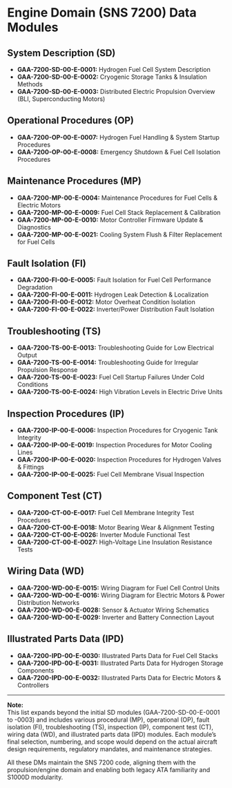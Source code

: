 # Engine Domain (SNS 7200) Data Modules

## System Description (SD)
- **GAA-7200-SD-00-E-0001:** Hydrogen Fuel Cell System Description  
- **GAA-7200-SD-00-E-0002:** Cryogenic Storage Tanks & Insulation Methods  
- **GAA-7200-SD-00-E-0003:** Distributed Electric Propulsion Overview (BLI, Superconducting Motors)

## Operational Procedures (OP)
- **GAA-7200-OP-00-E-0007:** Hydrogen Fuel Handling & System Startup Procedures  
- **GAA-7200-OP-00-E-0008:** Emergency Shutdown & Fuel Cell Isolation Procedures

## Maintenance Procedures (MP)
- **GAA-7200-MP-00-E-0004:** Maintenance Procedures for Fuel Cells & Electric Motors  
- **GAA-7200-MP-00-E-0009:** Fuel Cell Stack Replacement & Calibration  
- **GAA-7200-MP-00-E-0010:** Motor Controller Firmware Update & Diagnostics  
- **GAA-7200-MP-00-E-0021:** Cooling System Flush & Filter Replacement for Fuel Cells

## Fault Isolation (FI)
- **GAA-7200-FI-00-E-0005:** Fault Isolation for Fuel Cell Performance Degradation  
- **GAA-7200-FI-00-E-0011:** Hydrogen Leak Detection & Localization  
- **GAA-7200-FI-00-E-0012:** Motor Overheat Condition Isolation  
- **GAA-7200-FI-00-E-0022:** Inverter/Power Distribution Fault Isolation

## Troubleshooting (TS)
- **GAA-7200-TS-00-E-0013:** Troubleshooting Guide for Low Electrical Output  
- **GAA-7200-TS-00-E-0014:** Troubleshooting Guide for Irregular Propulsion Response  
- **GAA-7200-TS-00-E-0023:** Fuel Cell Startup Failures Under Cold Conditions  
- **GAA-7200-TS-00-E-0024:** High Vibration Levels in Electric Drive Units

## Inspection Procedures (IP)
- **GAA-7200-IP-00-E-0006:** Inspection Procedures for Cryogenic Tank Integrity  
- **GAA-7200-IP-00-E-0019:** Inspection Procedures for Motor Cooling Lines  
- **GAA-7200-IP-00-E-0020:** Inspection Procedures for Hydrogen Valves & Fittings  
- **GAA-7200-IP-00-E-0025:** Fuel Cell Membrane Visual Inspection

## Component Test (CT)
- **GAA-7200-CT-00-E-0017:** Fuel Cell Membrane Integrity Test Procedures  
- **GAA-7200-CT-00-E-0018:** Motor Bearing Wear & Alignment Testing  
- **GAA-7200-CT-00-E-0026:** Inverter Module Functional Test  
- **GAA-7200-CT-00-E-0027:** High-Voltage Line Insulation Resistance Tests

## Wiring Data (WD)
- **GAA-7200-WD-00-E-0015:** Wiring Diagram for Fuel Cell Control Units  
- **GAA-7200-WD-00-E-0016:** Wiring Diagram for Electric Motors & Power Distribution Networks  
- **GAA-7200-WD-00-E-0028:** Sensor & Actuator Wiring Schematics  
- **GAA-7200-WD-00-E-0029:** Inverter and Battery Connection Layout

## Illustrated Parts Data (IPD)
- **GAA-7200-IPD-00-E-0030:** Illustrated Parts Data for Fuel Cell Stacks  
- **GAA-7200-IPD-00-E-0031:** Illustrated Parts Data for Hydrogen Storage Components  
- **GAA-7200-IPD-00-E-0032:** Illustrated Parts Data for Electric Motors & Controllers

---

**Note:**  
This list expands beyond the initial SD modules (GAA-7200-SD-00-E-0001 to -0003) and includes various procedural (MP), operational (OP), fault isolation (FI), troubleshooting (TS), inspection (IP), component test (CT), wiring data (WD), and illustrated parts data (IPD) modules. Each module’s final selection, numbering, and scope would depend on the actual aircraft design requirements, regulatory mandates, and maintenance strategies.

All these DMs maintain the SNS 7200 code, aligning them with the propulsion/engine domain and enabling both legacy ATA familiarity and S1000D modularity.
